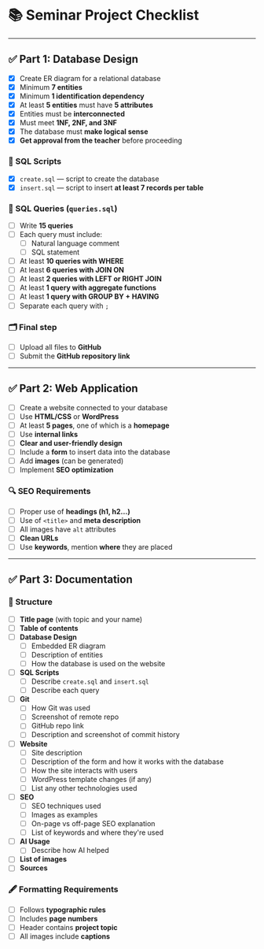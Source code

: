 # 📚 Seminar Project Checklist

---

## ✅ Part 1: Database Design

- [X] Create ER diagram for a relational database
- [X] Minimum **7 entities**
- [X] Minimum **1 identification dependency**
- [X] At least **5 entities** must have **5 attributes**
- [X] Entities must be **interconnected**
- [X] Must meet **1NF, 2NF, and 3NF**
- [X] The database must **make logical sense**
- [X] **Get approval from the teacher** before proceeding

### 📄 SQL Scripts

- [X] `create.sql` — script to create the database
- [X] `insert.sql` — script to insert **at least 7 records per table**

### 🧠 SQL Queries (`queries.sql`)

- [ ] Write **15 queries**
- [ ] Each query must include:
  - [ ] Natural language comment
  - [ ] SQL statement
- [ ] At least **10 queries with WHERE**
- [ ] At least **6 queries with JOIN ON**
- [ ] At least **2 queries with LEFT or RIGHT JOIN**
- [ ] At least **1 query with aggregate functions**
- [ ] At least **1 query with GROUP BY + HAVING**
- [ ] Separate each query with `;`

### 🗂 Final step

- [ ] Upload all files to **GitHub**
- [ ] Submit the **GitHub repository link**

---

## ✅ Part 2: Web Application

- [ ] Create a website connected to your database
- [ ] Use **HTML/CSS** or **WordPress**
- [ ] At least **5 pages**, one of which is a **homepage**
- [ ] Use **internal links**
- [ ] **Clear and user-friendly design**
- [ ] Include a **form** to insert data into the database
- [ ] Add **images** (can be generated)
- [ ] Implement **SEO optimization**

### 🔍 SEO Requirements

- [ ] Proper use of **headings (h1, h2...)**
- [ ] Use of `<title>` and **meta description**
- [ ] All images have `alt` attributes
- [ ] **Clean URLs**
- [ ] Use **keywords**, mention **where** they are placed

---

## ✅ Part 3: Documentation

### 📄 Structure

- [ ] **Title page** (with topic and your name)
- [ ] **Table of contents**
- [ ] **Database Design**
  - [ ] Embedded ER diagram
  - [ ] Description of entities
  - [ ] How the database is used on the website
- [ ] **SQL Scripts**
  - [ ] Describe `create.sql` and `insert.sql`
  - [ ] Describe each query
- [ ] **Git**
  - [ ] How Git was used
  - [ ] Screenshot of remote repo
  - [ ] GitHub repo link
  - [ ] Description and screenshot of commit history
- [ ] **Website**
  - [ ] Site description
  - [ ] Description of the form and how it works with the database
  - [ ] How the site interacts with users
  - [ ] WordPress template changes (if any)
  - [ ] List any other technologies used
- [ ] **SEO**
  - [ ] SEO techniques used
  - [ ] Images as examples
  - [ ] On-page vs off-page SEO explanation
  - [ ] List of keywords and where they're used
- [ ] **AI Usage**
  - [ ] Describe how AI helped
- [ ] **List of images**
- [ ] **Sources**

### 🖋️ Formatting Requirements

- [ ] Follows **typographic rules**
- [ ] Includes **page numbers**
- [ ] Header contains **project topic**
- [ ] All images include **captions**
